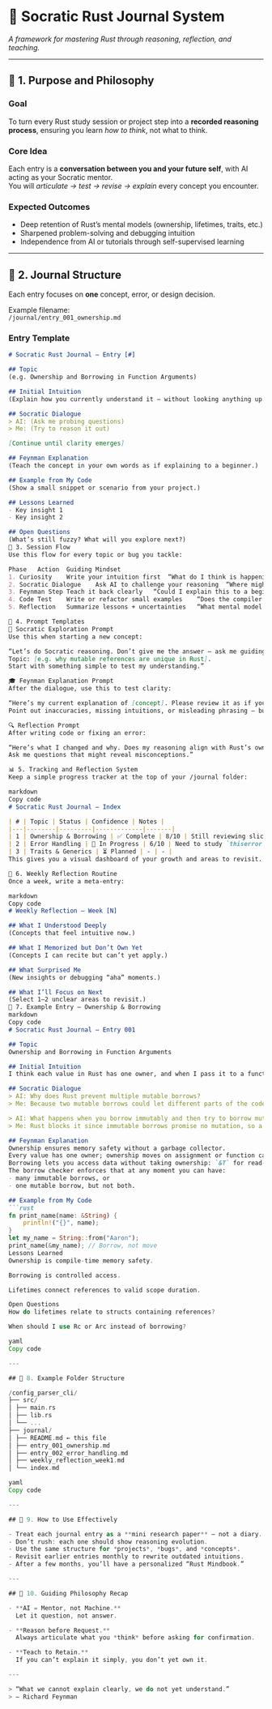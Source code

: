 # 🦀 Socratic Rust Journal System
*A framework for mastering Rust through reasoning, reflection, and teaching.*

---

## 🧭 1. Purpose and Philosophy

### Goal  
To turn every Rust study session or project step into a **recorded reasoning process**, ensuring you learn *how to think*, not what to think.

### Core Idea  
Each entry is a **conversation between you and your future self**, with AI acting as your Socratic mentor.  
You will *articulate → test → revise → explain* every concept you encounter.

### Expected Outcomes
- Deep retention of Rust’s mental models (ownership, lifetimes, traits, etc.)
- Sharpened problem-solving and debugging intuition
- Independence from AI or tutorials through self-supervised learning

---

## 🧱 2. Journal Structure

Each entry focuses on **one** concept, error, or design decision.

Example filename:  
`/journal/entry_001_ownership.md`

### Entry Template
```markdown
# Socratic Rust Journal — Entry [#]

## Topic
(e.g. Ownership and Borrowing in Function Arguments)

## Initial Intuition
(Explain how you currently understand it — without looking anything up.)

## Socratic Dialogue
> AI: (Ask me probing questions)
> Me: (Try to reason it out)

[Continue until clarity emerges]

## Feynman Explanation
(Teach the concept in your own words as if explaining to a beginner.)

## Example from My Code
(Show a small snippet or scenario from your project.)

## Lessons Learned
- Key insight 1
- Key insight 2

## Open Questions
(What’s still fuzzy? What will you explore next?)
🔁 3. Session Flow
Use this flow for every topic or bug you tackle:

Phase	Action	Guiding Mindset
1. Curiosity	Write your intuition first	“What do I think is happening?”
2. Socratic Dialogue	Ask AI to challenge your reasoning	“Where might I be wrong?”
3. Feynman Step	Teach it back clearly	“Could I explain this to a beginner?”
4. Code Test	Write or refactor small examples	“Does the compiler agree with me?”
5. Reflection	Summarize lessons + uncertainties	“What mental model did I strengthen?”

💬 4. Prompt Templates
🧩 Socratic Exploration Prompt
Use this when starting a new concept:

“Let’s do Socratic reasoning. Don’t give me the answer — ask me guiding questions so I can discover it myself.
Topic: [e.g. why mutable references are unique in Rust].
Start with something simple to test my understanding.”

🎓 Feynman Explanation Prompt
After the dialogue, use this to test clarity:

“Here’s my current explanation of [concept]. Please review it as if you were my professor.
Point out inaccuracies, missing intuitions, or misleading phrasing — but don’t rewrite it for me.”

🔍 Reflection Prompt
After writing code or fixing an error:

“Here’s what I changed and why. Does my reasoning align with Rust’s ownership and lifetime rules?
Ask me questions that might reveal misconceptions.”

📊 5. Tracking and Reflection System
Keep a simple progress tracker at the top of your /journal folder:

markdown
Copy code
# Socratic Rust Journal — Index

| # | Topic | Status | Confidence | Notes |
|---|--------|---------|-------------|-------|
| 1 | Ownership & Borrowing | ✅ Complete | 8/10 | Still reviewing slice lifetimes |
| 2 | Error Handling | 🔄 In Progress | 6/10 | Need to study `thiserror` |
| 3 | Traits & Generics | ⏳ Planned | - | - |
This gives you a visual dashboard of your growth and areas to revisit.

🧠 6. Weekly Reflection Routine
Once a week, write a meta-entry:

markdown
Copy code
# Weekly Reflection — Week [N]

## What I Understood Deeply
(Concepts that feel intuitive now.)

## What I Memorized but Don’t Own Yet
(Concepts I can recite but can’t yet apply.)

## What Surprised Me
(New insights or debugging “aha” moments.)

## What I’ll Focus on Next
(Select 1–2 unclear areas to revisit.)
🧩 7. Example Entry — Ownership & Borrowing
markdown
Copy code
# Socratic Rust Journal — Entry 001

## Topic
Ownership and Borrowing in Function Arguments

## Initial Intuition
I think each value in Rust has one owner, and when I pass it to a function, ownership moves unless I borrow it.

## Socratic Dialogue
> AI: Why does Rust prevent multiple mutable borrows?
> Me: Because two mutable borrows could let different parts of the code mutate data at the same time, causing data races.

> AI: What happens when you borrow immutably and then try to borrow mutably?
> Me: Rust blocks it since immutable borrows promise no mutation, so a mutable borrow would break that contract.

## Feynman Explanation
Ownership ensures memory safety without a garbage collector.  
Every value has one owner; ownership moves on assignment or function call.  
Borrowing lets you access data without taking ownership: `&T` for read-only access, `&mut T` for exclusive write access.  
The borrow checker enforces that at any moment you can have:
- many immutable borrows, or
- one mutable borrow, but not both.

## Example from My Code
```rust
fn print_name(name: &String) {
    println!("{}", name);
}
let my_name = String::from("Aaron");
print_name(&my_name); // Borrow, not move
Lessons Learned
Ownership is compile-time memory safety.

Borrowing is controlled access.

Lifetimes connect references to valid scope duration.

Open Questions
How do lifetimes relate to structs containing references?

When should I use Rc or Arc instead of borrowing?

yaml
Copy code

---

## 🧩 8. Example Folder Structure

/config_parser_cli/
├── src/
│ ├── main.rs
│ ├── lib.rs
│ └── ...
├── journal/
│ ├── README.md ← this file
│ ├── entry_001_ownership.md
│ ├── entry_002_error_handling.md
│ ├── weekly_reflection_week1.md
│ └── index.md

yaml
Copy code

---

## 🦀 9. How to Use Effectively

- Treat each journal entry as a **mini research paper** — not a diary.
- Don’t rush: each one should show reasoning evolution.
- Use the same structure for *projects*, *bugs*, and *concepts*.
- Revisit earlier entries monthly to rewrite outdated intuitions.
- After a few months, you’ll have a personalized “Rust Mindbook.”

---

## 🧩 10. Guiding Philosophy Recap

- **AI = Mentor, not Machine.**  
  Let it question, not answer.

- **Reason before Request.**  
  Always articulate what you *think* before asking for confirmation.

- **Teach to Retain.**  
  If you can’t explain it simply, you don’t yet own it.

---

> “What we cannot explain clearly, we do not yet understand.”  
> — Richard Feynman
